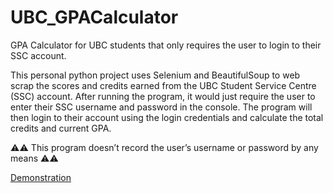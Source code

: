 # UBC_GPACalculator
GPA Calculator for UBC students that only requires the user to login to their SSC account.

This personal python project uses Selenium and BeautifulSoup to web scrap the scores and credits earned from the UBC Student Service Centre (SSC) account. After running the program, it would just require the user to enter their SSC username and password in the console. The program will then login to their account using the login credentials and calculate the total credits and current GPA.

⚠️⚠️ This program doesn’t record the user’s username or password by any means ⚠️⚠️

[Demonstration](https://drive.google.com/file/d/1gBLQc7EwP_5f_bUPlcanBsR81scOZ2fS/view)
